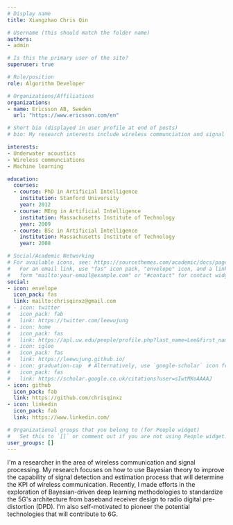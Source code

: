 ```yaml
---
# Display name
title: Xiangzhao Chris Qin 

# Username (this should match the folder name)
authors:
- admin

# Is this the primary user of the site?
superuser: true

# Role/position
role: Algorithm Developer 

# Organizations/Affiliations
organizations:
- name: Ericsson AB, Sweden 
  url: "https://www.ericsson.com/en"

# Short bio (displayed in user profile at end of posts)
# bio: My research interests include wireless communciation and signal processing.

interests:
- Underwater acoustics 
- Wireless communciations 
- Machine learning 

education:
  courses:
  - course: PhD in Artificial Intelligence
    institution: Stanford University
    year: 2012
  - course: MEng in Artificial Intelligence
    institution: Massachusetts Institute of Technology
    year: 2009
  - course: BSc in Artificial Intelligence
    institution: Massachusetts Institute of Technology
    year: 2008

# Social/Academic Networking
# For available icons, see: https://sourcethemes.com/academic/docs/page-builder/#icons
#   For an email link, use "fas" icon pack, "envelope" icon, and a link in the
#   form "mailto:your-email@example.com" or "#contact" for contact widget.
social:
- icon: envelope
  icon_pack: fas
  link: mailto:chrisqinxz@gmail.com
# - icon: twitter
#   icon_pack: fab
#   link: https://twitter.com/leewujung
# - icon: home
#   icon_pack: fas
#   link: https://apl.uw.edu/people/profile.php?last_name=Lee&first_name=Wu-Jung
# - icon: igloo
#   icon_pack: fas
#   link: https://leewujung.github.io/
# - icon: graduation-cap  # Alternatively, use `google-scholar` icon from `ai` icon pack
#   icon_pack: fas
#   link: https://scholar.google.co.uk/citations?user=sIwtMXoAAAAJ
- icon: github
  icon_pack: fab
  link: https://github.com/chrisqinxz
- icon: linkedin
  icon_pack: fab
  link: https://www.linkedin.com/

# Organizational groups that you belong to (for People widget)
#   Set this to `[]` or comment out if you are not using People widget.
user_groups: []
---
```


I'm a researcher in the area of wireless communication and signal processing.
My research focuses on how to use Bayesian theory to improve the capability of
signal detection and estimation process that will determine the KPI of wireless
communication. Recently, I made efforts in the exploration of Bayesian-driven
deep learning methodologies to standardize the 5G's architecture from baseband
receiver design to radio digital pre-distortion (DPD). I'm also self-motivated
to pioneer the potential technologies that will contribute to 6G.


